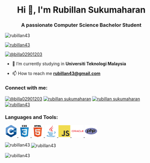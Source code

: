 <h1 align="center">Hi 👋, I'm Rubillan Sukumaharan</h1>
<h3 align="center">A passionate Computer Science Bachelor Student</h3>

<p align="left"> <img src="https://komarev.com/ghpvc/?username=rubillan43&label=Profile%20views&color=0e75b6&style=flat" alt="rubillan43" /> </p>

<p align="left"> <a href="https://github.com/ryo-ma/github-profile-trophy"><img src="https://github-profile-trophy.vercel.app/?username=rubillan43" alt="rubillan43" /></a> </p>

<p align="left"> <a href="https://twitter.com/@billa02901203" target="blank"><img src="https://img.shields.io/twitter/follow/@billa02901203?logo=twitter&style=for-the-badge" alt="@billa02901203" /></a> </p>

- 🔭 I’m currently studying in **Universiti Teknologi Malaysia**

- 📫 How to reach me **rubillan43@gmail.com**

<h3 align="left">Connect with me:</h3>
<p align="left">
<a href="https://twitter.com/@billa02901203" target="blank"><img align="center" src="https://raw.githubusercontent.com/rahuldkjain/github-profile-readme-generator/master/src/images/icons/Social/twitter.svg" alt="@billa02901203" height="30" width="40" /></a>
<a href="https://linkedin.com/in/rubillan sukumaharan" target="blank"><img align="center" src="https://raw.githubusercontent.com/rahuldkjain/github-profile-readme-generator/master/src/images/icons/Social/linked-in-alt.svg" alt="rubillan sukumaharan" height="30" width="40" /></a>
<a href="https://fb.com/rubillan sukumaharan" target="blank"><img align="center" src="https://raw.githubusercontent.com/rahuldkjain/github-profile-readme-generator/master/src/images/icons/Social/facebook.svg" alt="rubillan sukumaharan" height="30" width="40" /></a>
<a href="https://instagram.com/rubillan43" target="blank"><img align="center" src="https://raw.githubusercontent.com/rahuldkjain/github-profile-readme-generator/master/src/images/icons/Social/instagram.svg" alt="rubillan43" height="30" width="40" /></a>
</p>

<h3 align="left">Languages and Tools:</h3>
<p align="left"> <a href="https://www.w3schools.com/cpp/" target="_blank" rel="noreferrer"> <img src="https://raw.githubusercontent.com/devicons/devicon/master/icons/cplusplus/cplusplus-original.svg" alt="cplusplus" width="40" height="40"/> </a> <a href="https://www.w3schools.com/css/" target="_blank" rel="noreferrer"> <img src="https://raw.githubusercontent.com/devicons/devicon/master/icons/css3/css3-original-wordmark.svg" alt="css3" width="40" height="40"/> </a> <a href="https://www.w3.org/html/" target="_blank" rel="noreferrer"> <img src="https://raw.githubusercontent.com/devicons/devicon/master/icons/html5/html5-original-wordmark.svg" alt="html5" width="40" height="40"/> </a> <a href="https://www.java.com" target="_blank" rel="noreferrer"> <img src="https://raw.githubusercontent.com/devicons/devicon/master/icons/java/java-original.svg" alt="java" width="40" height="40"/> </a> <a href="https://developer.mozilla.org/en-US/docs/Web/JavaScript" target="_blank" rel="noreferrer"> <img src="https://raw.githubusercontent.com/devicons/devicon/master/icons/javascript/javascript-original.svg" alt="javascript" width="40" height="40"/> </a> <a href="https://www.oracle.com/" target="_blank" rel="noreferrer"> <img src="https://raw.githubusercontent.com/devicons/devicon/master/icons/oracle/oracle-original.svg" alt="oracle" width="40" height="40"/> </a> <a href="https://www.php.net" target="_blank" rel="noreferrer"> <img src="https://raw.githubusercontent.com/devicons/devicon/master/icons/php/php-original.svg" alt="php" width="40" height="40"/> </a> </p>

<p><img align="left" src="https://github-readme-stats.vercel.app/api/top-langs?username=rubillan43&show_icons=true&locale=en&layout=compact" alt="rubillan43" /></p>

<p>&nbsp;<img align="center" src="https://github-readme-stats.vercel.app/api?username=rubillan43&show_icons=true&locale=en" alt="rubillan43" /></p>

<p><img align="center" src="https://github-readme-streak-stats.herokuapp.com/?user=rubillan43&" alt="rubillan43" /></p>
